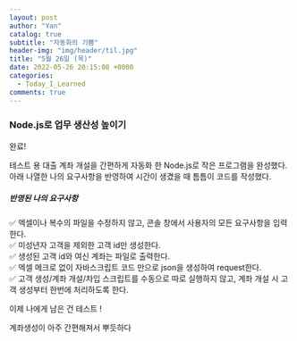 ```yaml
---
layout: post
author: "Yan"
catalog: true
subtitle: "자동화의 기쁨"
header-img: "img/header/til.jpg"
title: "5월 26일 (목)"
date: 2022-05-26 20:15:08 +0000
categories:
  - Today_I_Learned
comments: true
---
```


### Node.js로 업무 생산성 높이기

완료!  

테스트 용 대출 계좌 개설을 간편하게 자동화 한 Node.js로 작은 프로그램을 완성했다.  
아래 나열한 나의 요구사항을 반영하여 시간이 생겼을 때 틈틈이 코드를 작성했다.

##### 반영된 나의 요구사항
✅  엑셀이나 복수의 파일을 수정하지 않고, 콘솔 창에서 사용자의 모든 요구사항을 입력한다.  
✅  미성년자 고객을 제외한 고객 id만 생성한다.  
✅  생성된 고객 id와 여신 계좌는 파일로 출력한다.  
✅  엑셀 메크로 없이 자바스크립트 코드 만으로 json을 생성하여 request한다.  
✅  고객 생성/계좌 개설/차입 스크립트를 수동으로 따로 실행하지 않고, 계좌 개설 시 고객 생성부터 한번에 처리하도록 한다.    


이제 나에게 남은 건 테스트 !  

계좌생성이 아주 간편해져서 뿌듯하다